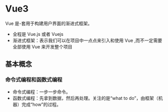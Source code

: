 # Vue3

Vue 是-套用于构建用户界面的渐进式框架。

- 全程是 Vue.js 或者 Vuejs
- 渐进式框架：表示我们可以在项目中一点点来引入和使用 Vue ,而不一定需要全部使用 Vue 来开发整个项目

## 基本概念

### 命令式编程和函数式编程

- 命令式编程：一步一步命令。
- 函数式编程：先拿到数据，然后再处理。关注的是“what to do”，由框架（机器）完成“how”的过程。
